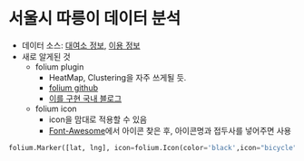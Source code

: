 # 서울시 따릉이 데이터 분석
* 데이터 소스: [대여소 정보](https://data.seoul.go.kr/dataList/OA-13252/F/1/datasetView.do), [이용 정보](https://data.seoul.go.kr/dataList/OA-15248/F/1/datasetView.do)
* 새로 알게된 것
  * folium plugin
    * HeatMap, Clustering을 자주 쓰게될 듯.
    * [folium github](https://github.com/python-visualization/folium/tree/master/examples)
    * [이를 구현 국내 블로그](https://dailyheumsi.tistory.com/85)
  * folium icon
    * icon을 맘대로 적용할 수 있음
    * [Font-Awesome](https://fontawesome.com/)에서 아이콘 찾은 후, 아이콘명과 접두사를 넣어주면 사용 
```python
folium.Marker([lat, lng], icon=folium.Icon(color='black',icon="bicycle", prefix='fa')).add_to(map)
```
